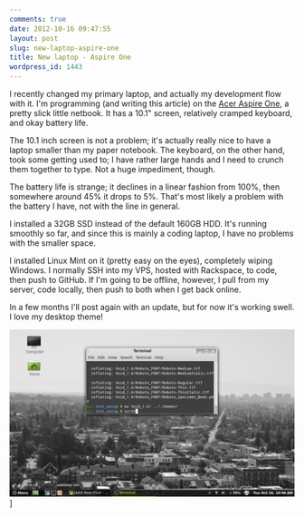 ```yaml
---
comments: true
date: 2012-10-16 09:47:55
layout: post
slug: new-laptop-aspire-one
title: New laptop - Aspire One
wordpress_id: 1443
---
```


I recently changed my primary laptop, and actually my development flow with it. I'm programming (and writing this article) on the [Acer Aspire One](http://www.amazon.com/Acer-AOD150-1165-10-1-Inch-Sapphire-Blue/dp/B001QFZFS0/ref=sr_1_1?ie=UTF8&qid=1350408431&sr=8-1&keywords=acer+aspire+one+10.1), a pretty slick little netbook. It has a 10.1" screen, relatively cramped keyboard, and okay battery life.

The 10.1 inch screen is not a problem; it's actually really nice to have a laptop smaller than my paper notebook. The keyboard, on the other hand, took some getting used to; I have rather large hands and I need to crunch them together to type. Not a huge impediment, though.

The battery life is strange; it declines in a linear fashion from 100%, then somewhere around 45% it drops to 5%. That's most likely a problem with the battery I have, not with the line in general.

I installed a 32GB SSD instead of the default 160GB HDD. It's running smoothly so far, and since this is mainly a coding laptop, I have no problems with the smaller space.

I installed Linux Mint on it (pretty easy on the eyes), completely wiping Windows. I normally SSH into my VPS, hosted with Rackspace, to code, then push to GitHub. If I'm going to be offline, however, I pull from my server, code locally, then push to both when I get back online.

In a few months I'll post again with an update, but for now it's working swell. I love my desktop theme!

![](/assets/img/uploads/2012/10/2012-10-16-104630_1024x600_scrot.png)]

